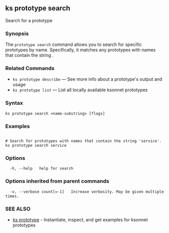 ## ks prototype search

Search for a prototype

### Synopsis


The `prototype search` command allows you to search for specific prototypes by name.
Specifically, it matches any prototypes with names that contain the string <name-substring>.

### Related Commands

* `ks prototype describe` — See more info about a prototype's output and usage
* `ks prototype list` — List all locally available ksonnet prototypes

### Syntax


```
ks prototype search <name-substring> [flags]
```

### Examples

```

# Search for prototypes with names that contain the string 'service'.
ks prototype search service
```

### Options

```
  -h, --help   help for search
```

### Options inherited from parent commands

```
  -v, --verbose count[=-1]   Increase verbosity. May be given multiple times.
```

### SEE ALSO

* [ks prototype](ks_prototype.md)	 - Instantiate, inspect, and get examples for ksonnet prototypes

